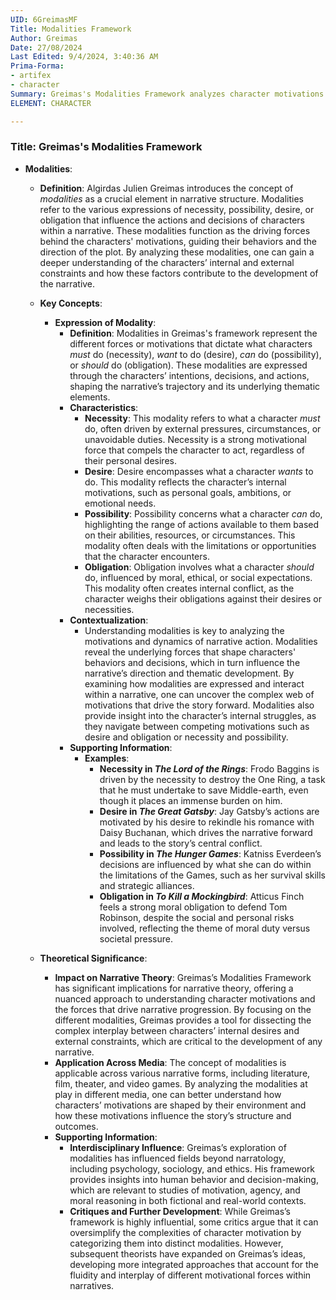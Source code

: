 ```yaml
---
UID: 6GreimasMF
Title: Modalities Framework
Author: Greimas
Date: 27/08/2024
Last Edited: 9/4/2024, 3:40:36 AM
Prima-Forma:
- artifex
- character
Summary: Greimas's Modalities Framework analyzes character motivations by categorizing their actions into necessity, desire, possibility, and obligation. These modalities reveal the forces that drive narrative progression, offering insight into internal and external constraints affecting characters' decisions and behaviors.
ELEMENT: CHARACTER

---
```

### Title: **Greimas's Modalities Framework**

- **Modalities**:
  - **Definition**: Algirdas Julien Greimas introduces the concept of *modalities* as a crucial element in narrative structure. Modalities refer to the various expressions of necessity, possibility, desire, or obligation that influence the actions and decisions of characters within a narrative. These modalities function as the driving forces behind the characters' motivations, guiding their behaviors and the direction of the plot. By analyzing these modalities, one can gain a deeper understanding of the characters’ internal and external constraints and how these factors contribute to the development of the narrative.

  - **Key Concepts**:
  
    - **Expression of Modality**:
      - **Definition**: Modalities in Greimas's framework represent the different forces or motivations that dictate what characters *must* do (necessity), *want* to do (desire), *can* do (possibility), or *should* do (obligation). These modalities are expressed through the characters’ intentions, decisions, and actions, shaping the narrative’s trajectory and its underlying thematic elements.
      - **Characteristics**:
        - **Necessity**: This modality refers to what a character *must* do, often driven by external pressures, circumstances, or unavoidable duties. Necessity is a strong motivational force that compels the character to act, regardless of their personal desires.
        - **Desire**: Desire encompasses what a character *wants* to do. This modality reflects the character’s internal motivations, such as personal goals, ambitions, or emotional needs.
        - **Possibility**: Possibility concerns what a character *can* do, highlighting the range of actions available to them based on their abilities, resources, or circumstances. This modality often deals with the limitations or opportunities that the character encounters.
        - **Obligation**: Obligation involves what a character *should* do, influenced by moral, ethical, or social expectations. This modality often creates internal conflict, as the character weighs their obligations against their desires or necessities.
      - **Contextualization**:
        - Understanding modalities is key to analyzing the motivations and dynamics of narrative action. Modalities reveal the underlying forces that shape characters' behaviors and decisions, which in turn influence the narrative’s direction and thematic development. By examining how modalities are expressed and interact within a narrative, one can uncover the complex web of motivations that drive the story forward. Modalities also provide insight into the character’s internal struggles, as they navigate between competing motivations such as desire and obligation or necessity and possibility.
      - **Supporting Information**:
        - **Examples**:
          - **Necessity in *The Lord of the Rings***: Frodo Baggins is driven by the necessity to destroy the One Ring, a task that he must undertake to save Middle-earth, even though it places an immense burden on him.
          - **Desire in *The Great Gatsby***: Jay Gatsby’s actions are motivated by his desire to rekindle his romance with Daisy Buchanan, which drives the narrative forward and leads to the story’s central conflict.
          - **Possibility in *The Hunger Games***: Katniss Everdeen’s decisions are influenced by what she can do within the limitations of the Games, such as her survival skills and strategic alliances.
          - **Obligation in *To Kill a Mockingbird***: Atticus Finch feels a strong moral obligation to defend Tom Robinson, despite the social and personal risks involved, reflecting the theme of moral duty versus societal pressure.

  - **Theoretical Significance**:
    - **Impact on Narrative Theory**: Greimas’s Modalities Framework has significant implications for narrative theory, offering a nuanced approach to understanding character motivations and the forces that drive narrative progression. By focusing on the different modalities, Greimas provides a tool for dissecting the complex interplay between characters’ internal desires and external constraints, which are critical to the development of any narrative.
    - **Application Across Media**: The concept of modalities is applicable across various narrative forms, including literature, film, theater, and video games. By analyzing the modalities at play in different media, one can better understand how characters’ motivations are shaped by their environment and how these motivations influence the story’s structure and outcomes.
    - **Supporting Information**:
      - **Interdisciplinary Influence**: Greimas’s exploration of modalities has influenced fields beyond narratology, including psychology, sociology, and ethics. His framework provides insights into human behavior and decision-making, which are relevant to studies of motivation, agency, and moral reasoning in both fictional and real-world contexts.
      - **Critiques and Further Development**: While Greimas’s framework is highly influential, some critics argue that it can oversimplify the complexities of character motivation by categorizing them into distinct modalities. However, subsequent theorists have expanded on Greimas’s ideas, developing more integrated approaches that account for the fluidity and interplay of different motivational forces within narratives.